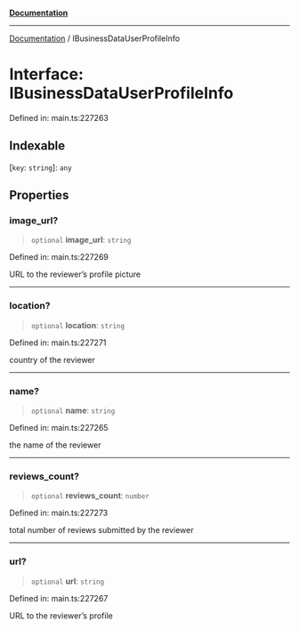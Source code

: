 [**Documentation**](../README.md)

***

[Documentation](../README.md) / IBusinessDataUserProfileInfo

# Interface: IBusinessDataUserProfileInfo

Defined in: main.ts:227263

## Indexable

\[`key`: `string`\]: `any`

## Properties

### image\_url?

> `optional` **image\_url**: `string`

Defined in: main.ts:227269

URL to the reviewer’s profile picture

***

### location?

> `optional` **location**: `string`

Defined in: main.ts:227271

country of the reviewer

***

### name?

> `optional` **name**: `string`

Defined in: main.ts:227265

the name of the reviewer

***

### reviews\_count?

> `optional` **reviews\_count**: `number`

Defined in: main.ts:227273

total number of reviews submitted by the reviewer

***

### url?

> `optional` **url**: `string`

Defined in: main.ts:227267

URL to the reviewer’s profile
